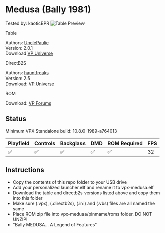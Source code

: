 # Medusa (Bally 1981)
Tested by: kaoticBPR
![Table Preview](https://vpuniverse.com/screenshots/monthly_2023_07/CaptureCabinetMedusa(Bally1981).png.a33fdcb4de301d45dd8fc098ce593e0f.png)

Table

Authors: [UnclePaulie](https://vpuniverse.com/profile/16685-unclepaulie/)  
Version: 2.0.1  
Download [VP Universe](https://vpuniverse.com/files/file/15137-medusa-bally-1981-w-vr-room/)


DirectB2S

Authors: [hauntfreaks](https://vpuniverse.com/profile/5216-hauntfreaks/)  
Version: 2.5  
Download: [VP Universe](https://vpuniverse.com/files/file/12171-medusa-bally-1981-prototype-authentic-lighting/)

ROM  

Download: [VP Forums](https://www.vpforums.org/index.php?app=downloads&showfile=659)

## Status 

Minimum VPX Standalone build: 10.8.0-1989-a764013  

| Playfield | Controls | Backglass | DMD | ROM Required | FPS | 
|-----------|----------|-----------|-----|--------------|-----|
| :white_check_mark: | :white_check_mark: | :white_check_mark: | :white_check_mark: | :white_check_mark: | 32 |

## Instructions

- Copy the contents of this repo folder to your USB drive
- Add your personalized launcher.elf and rename it to vpx-medusa.elf
- Download the table and directb2s versions listed above and copy them into this folder
- Make sure (.vpx), (.directb2s), (.ini) and (.vbs) files are all named the same
- Place ROM zip file into vpx-medusa/pinmame/roms folder. DO NOT UNZIP!
- "Bally MEDUSA... A Legend of Features"
